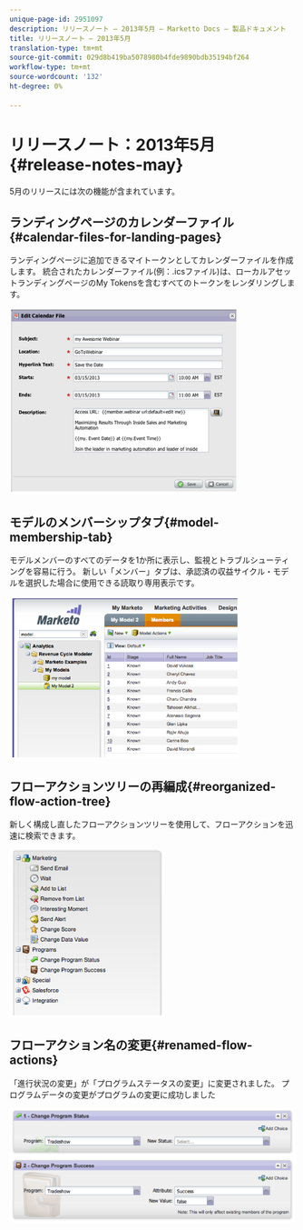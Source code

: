 ```yaml
---
unique-page-id: 2951097
description: リリースノート — 2013年5月 — Marketto Docs — 製品ドキュメント
title: リリースノート — 2013年5月
translation-type: tm+mt
source-git-commit: 029d8b419ba5078980b4fde9890bdb35194bf264
workflow-type: tm+mt
source-wordcount: '132'
ht-degree: 0%

---
```



# リリースノート：2013年5月{#release-notes-may}

5月のリリースには次の機能が含まれています。

## ランディングページのカレンダーファイル{#calendar-files-for-landing-pages}

ランディングページに追加できるマイトークンとしてカレンダーファイルを作成します。 統合されたカレンダーファイル(例：.icsファイル)は、ローカルアセットランディングページのMy Tokensを含むすべてのトークンをレンダリングします。

![](assets/image2014-9-22-16-3a3-3a18.png)

## モデルのメンバーシップタブ{#model-membership-tab}

モデルメンバーのすべてのデータを1か所に表示し、監視とトラブルシューティングを容易に行う。 新しい「メンバー」タブは、承認済の収益サイクル・モデルを選択した場合に使用できる読取り専用表示です。

![](assets/image2014-9-22-16-3a3-3a33.png)

## フローアクションツリーの再編成{#reorganized-flow-action-tree}

新しく構成し直したフローアクションツリーを使用して、フローアクションを迅速に検索できます。

![](assets/image2014-9-22-16-3a3-3a58.png)

## フローアクション名の変更{#renamed-flow-actions}

「進行状況の変更」が「プログラムステータスの変更」に変更されました。 プログラムデータの変更がプログラムの変更に成功しました

![](assets/image2014-9-22-16-3a4-3a17.png)

